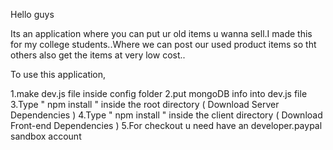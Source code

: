 Hello guys 

Its an application where you can put ur old items u wanna sell.I made this for my college students..Where we can post our used product items so tht others also get the items at very low cost..


To use this application,

1.make dev.js file inside config folder
2.put mongoDB info into dev.js file
3.Type " npm install " inside the root directory ( Download Server Dependencies )
4.Type " npm install " inside the client directory ( Download Front-end Dependencies )
5.For checkout u need  have an developer.paypal sandbox account
